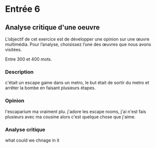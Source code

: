 # Entrée 6
## Analyse critique d'une oeuvre

L’objectif de cet exercice est de développer une opinion sur une œuvre multimédia. Pour l’analyse, choisissez l’une des œuvres que nous avons visitées. 

Entre 300 et 400 mots. 

### Description
c'était un escape game dans un metro, le but était de sortir du metro et arrêter la bombe en faisant plusieurs étapes. 

### Opinion
l'escaparium ma vraiment plu. j'adore les escape rooms, j'ai n'est fais plusieurs avec ma cousine alors c'est quelque chose que j'aime. 

### Analyse critique
what could we chnage in it
